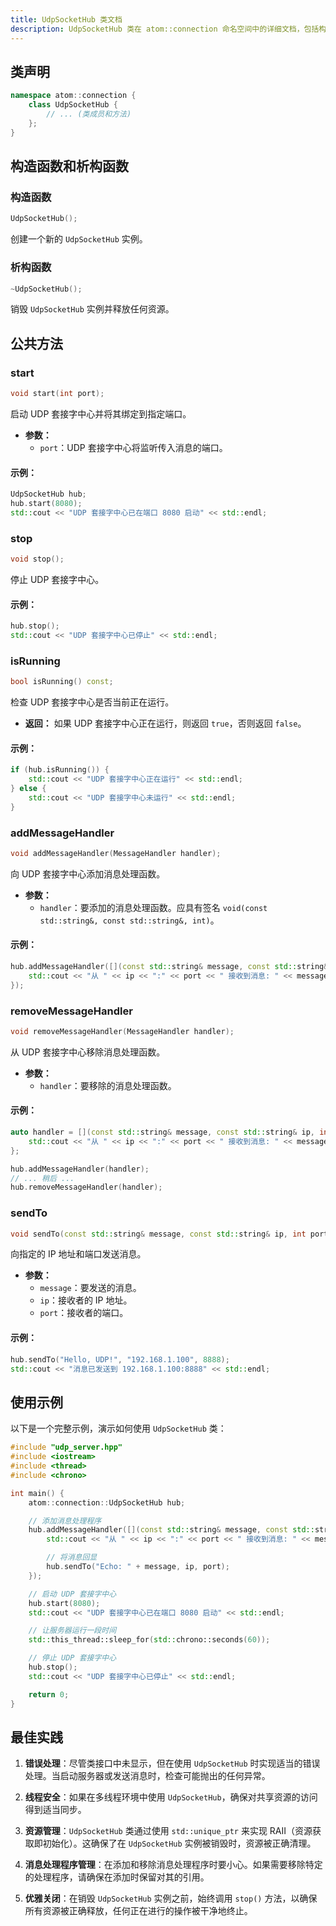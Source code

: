 ```yaml
---
title: UdpSocketHub 类文档
description: UdpSocketHub 类在 atom::connection 命名空间中的详细文档，包括构造函数、公共方法、消息处理和在 C++ 中管理 UDP 套接字通信的使用示例。
---
```


## 类声明

```cpp
namespace atom::connection {
    class UdpSocketHub {
        // ... (类成员和方法)
    };
}
```

## 构造函数和析构函数

### 构造函数

```cpp
UdpSocketHub();
```

创建一个新的 `UdpSocketHub` 实例。

### 析构函数

```cpp
~UdpSocketHub();
```

销毁 `UdpSocketHub` 实例并释放任何资源。

## 公共方法

### start

```cpp
void start(int port);
```

启动 UDP 套接字中心并将其绑定到指定端口。

- **参数：**
  - `port`：UDP 套接字中心将监听传入消息的端口。

#### 示例：

```cpp
UdpSocketHub hub;
hub.start(8080);
std::cout << "UDP 套接字中心已在端口 8080 启动" << std::endl;
```

### stop

```cpp
void stop();
```

停止 UDP 套接字中心。

#### 示例：

```cpp
hub.stop();
std::cout << "UDP 套接字中心已停止" << std::endl;
```

### isRunning

```cpp
bool isRunning() const;
```

检查 UDP 套接字中心是否当前正在运行。

- **返回：** 如果 UDP 套接字中心正在运行，则返回 `true`，否则返回 `false`。

#### 示例：

```cpp
if (hub.isRunning()) {
    std::cout << "UDP 套接字中心正在运行" << std::endl;
} else {
    std::cout << "UDP 套接字中心未运行" << std::endl;
}
```

### addMessageHandler

```cpp
void addMessageHandler(MessageHandler handler);
```

向 UDP 套接字中心添加消息处理函数。

- **参数：**
  - `handler`：要添加的消息处理函数。应具有签名 `void(const std::string&, const std::string&, int)`。

#### 示例：

```cpp
hub.addMessageHandler([](const std::string& message, const std::string& ip, int port) {
    std::cout << "从 " << ip << ":" << port << " 接收到消息: " << message << std::endl;
});
```

### removeMessageHandler

```cpp
void removeMessageHandler(MessageHandler handler);
```

从 UDP 套接字中心移除消息处理函数。

- **参数：**
  - `handler`：要移除的消息处理函数。

#### 示例：

```cpp
auto handler = [](const std::string& message, const std::string& ip, int port) {
    std::cout << "从 " << ip << ":" << port << " 接收到消息: " << message << std::endl;
};

hub.addMessageHandler(handler);
// ... 稍后 ...
hub.removeMessageHandler(handler);
```

### sendTo

```cpp
void sendTo(const std::string& message, const std::string& ip, int port);
```

向指定的 IP 地址和端口发送消息。

- **参数：**
  - `message`：要发送的消息。
  - `ip`：接收者的 IP 地址。
  - `port`：接收者的端口。

#### 示例：

```cpp
hub.sendTo("Hello, UDP!", "192.168.1.100", 8888);
std::cout << "消息已发送到 192.168.1.100:8888" << std::endl;
```

## 使用示例

以下是一个完整示例，演示如何使用 `UdpSocketHub` 类：

```cpp
#include "udp_server.hpp"
#include <iostream>
#include <thread>
#include <chrono>

int main() {
    atom::connection::UdpSocketHub hub;

    // 添加消息处理程序
    hub.addMessageHandler([](const std::string& message, const std::string& ip, int port) {
        std::cout << "从 " << ip << ":" << port << " 接收到消息: " << message << std::endl;

        // 将消息回显
        hub.sendTo("Echo: " + message, ip, port);
    });

    // 启动 UDP 套接字中心
    hub.start(8080);
    std::cout << "UDP 套接字中心已在端口 8080 启动" << std::endl;

    // 让服务器运行一段时间
    std::this_thread::sleep_for(std::chrono::seconds(60));

    // 停止 UDP 套接字中心
    hub.stop();
    std::cout << "UDP 套接字中心已停止" << std::endl;

    return 0;
}
```

## 最佳实践

1. **错误处理**：尽管类接口中未显示，但在使用 `UdpSocketHub` 时实现适当的错误处理。当启动服务器或发送消息时，检查可能抛出的任何异常。

2. **线程安全**：如果在多线程环境中使用 `UdpSocketHub`，确保对共享资源的访问得到适当同步。

3. **资源管理**：`UdpSocketHub` 类通过使用 `std::unique_ptr` 来实现 RAII（资源获取即初始化）。这确保了在 `UdpSocketHub` 实例被销毁时，资源被正确清理。

4. **消息处理程序管理**：在添加和移除消息处理程序时要小心。如果需要移除特定的处理程序，请确保在添加时保留对其的引用。

5. **优雅关闭**：在销毁 `UdpSocketHub` 实例之前，始终调用 `stop()` 方法，以确保所有资源被正确释放，任何正在进行的操作被干净地终止。

